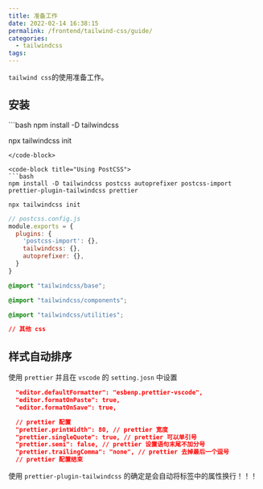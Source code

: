 ```yaml
---
title: 准备工作
date: 2022-02-14 16:38:15
permalink: /frontend/tailwind-css/guide/
categories:
  - tailwindcss
tags:
---
```

`tailwind css`的使用准备工作。
<!-- more -->
## 安装
<code-group>
  <code-block title="wind CLI" active>
  ```bash
  npm install -D tailwindcss

  npx tailwindcss init
  ```
  </code-block>

  <code-block title="Using PostCSS">
  ```bash
  npm install -D tailwindcss postcss autoprefixer postcss-import prettier-plugin-tailwindcss prettier
  
  npx tailwindcss init
  ```
  </code-block>
</code-group>

```js
// postcss.config.js
module.exports = {
  plugins: {
    'postcss-import': {},
    tailwindcss: {},
    autoprefixer: {},
  }
}
```

```css
@import "tailwindcss/base";

@import "tailwindcss/components";

@import "tailwindcss/utilities";

// 其他 css
```

## 样式自动排序
使用 `prettier` 并且在 `vscode` 的 `setting.josn` 中设置 
```json
  "editor.defaultFormatter": "esbenp.prettier-vscode",
  "editor.formatOnPaste": true,
  "editor.formatOnSave": true,

  // prettier 配置
  "prettier.printWidth": 80, // prettier 宽度
  "prettier.singleQuote": true, // prettier 可以单引号
  "prettier.semi": false, // prettier 设置语句末尾不加分号
  "prettier.trailingComma": "none", // prettier 去掉最后一个逗号
  // prettier 配置结束
```

使用 `prettier-plugin-tailwindcss` 的确定是会自动将标签中的属性换行！！！

